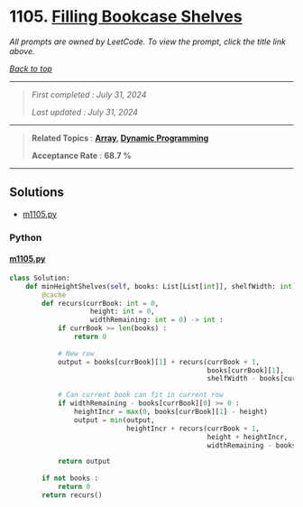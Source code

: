 # 1105. [Filling Bookcase Shelves](<https://leetcode.com/problems/filling-bookcase-shelves>)

*All prompts are owned by LeetCode. To view the prompt, click the title link above.*

*[Back to top](<../README.md>)*

------

> *First completed : July 31, 2024*
>
> *Last updated : July 31, 2024*

------

> **Related Topics** : **[Array](<by_topic/Array.md>), [Dynamic Programming](<by_topic/Dynamic Programming.md>)**
>
> **Acceptance Rate** : **68.7 %**

------

## Solutions

- [m1105.py](<../my-submissions/m1105.py>)
### Python
#### [m1105.py](<../my-submissions/m1105.py>)
```Python
class Solution:
    def minHeightShelves(self, books: List[List[int]], shelfWidth: int) -> int:
        @cache
        def recurs(currBook: int = 0,
                    height: int = 0, 
                    widthRemaining: int = 0) -> int :
            if currBook >= len(books) :
                return 0
            
            # New row
            output = books[currBook][1] + recurs(currBook + 1,
                                                 books[currBook][1],
                                                 shelfWidth - books[currBook][0])

            # Can current book can fit in current row
            if widthRemaining - books[currBook][0] >= 0 :
                heightIncr = max(0, books[currBook][1] - height)
                output = min(output, 
                             heightIncr + recurs(currBook + 1, 
                                                 height + heightIncr,  
                                                 widthRemaining - books[currBook][0]))

            return output
        
        if not books :
            return 0
        return recurs()
```

